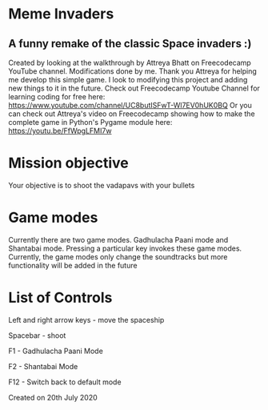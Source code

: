 # Meme Invaders
## A funny remake of the classic Space invaders :)

Created by looking at the walkthrough by Attreya Bhatt on Freecodecamp YouTube channel.
Modifications done by me. Thank you Attreya for helping me develop this simple game.
I look to modifying this project and adding new things to it in the future. 
Check out Freecodecamp Youtube Channel for learning coding for free here: https://www.youtube.com/channel/UC8butISFwT-Wl7EV0hUK0BQ
Or you can check out Attreya's video on Freecodecamp showing how to make the complete game in Python's Pygame module here: https://youtu.be/FfWpgLFMI7w

# Mission objective

Your objective is to shoot the vadapavs with your bullets

# Game modes
Currently there are two game modes. Gadhulacha Paani mode and Shantabai mode. Pressing a particular
key invokes these game modes. Currently, the game modes only change the soundtracks but more functionality will be added in the future

# List of Controls

Left and right arrow keys - move the spaceship


Spacebar - shoot

F1 - Gadhulacha Paani Mode


F2 - Shantabai Mode


F12 - Switch back to default mode



Created on 20th July 2020

